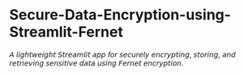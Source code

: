 # Secure-Data-Encryption-using-Streamlit-Fernet
𝘈 𝘭𝘪𝘨𝘩𝘵𝘸𝘦𝘪𝘨𝘩𝘵 𝘚𝘵𝘳𝘦𝘢𝘮𝘭𝘪𝘵 𝘢𝘱𝘱 𝘧𝘰𝘳 𝘴𝘦𝘤𝘶𝘳𝘦𝘭𝘺 𝘦𝘯𝘤𝘳𝘺𝘱𝘵𝘪𝘯𝘨, 𝘴𝘵𝘰𝘳𝘪𝘯𝘨, 𝘢𝘯𝘥 𝘳𝘦𝘵𝘳𝘪𝘦𝘷𝘪𝘯𝘨 𝘴𝘦𝘯𝘴𝘪𝘵𝘪𝘷𝘦 𝘥𝘢𝘵𝘢 𝘶𝘴𝘪𝘯𝘨 𝘍𝘦𝘳𝘯𝘦𝘵 𝘦𝘯𝘤𝘳𝘺𝘱𝘵𝘪𝘰𝘯.

